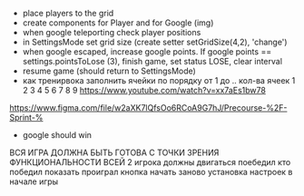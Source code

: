 - place players to the grid
- create components for Player and for Google (img)
- when google teleporting check player positions
- in SettingsMode set grid size (create setter setGridSize(4,2), 'change')
- when google escaped, increase google points. If google points == settings.pointsToLose (3), finish game, set status LOSE, clear interval
- resume game (should return to SettingsMode)
- как тренирвока заполнить ячейки по порядку от 1 до .. кол-ва ячеек
  1 2 3
  4 5 6
  7 8 9
  https://www.youtube.com/watch?v=xx7aEs1bw78

https://www.figma.com/file/w2aXK7lQfsOo6RCoA9G7hJ/Precourse-%2F-Sprint-%

- google should win

ВСЯ ИГРА ДОЛЖНА БЫТЬ ГОТОВА С ТОЧКИ ЗРЕНИЯ ФУНКЦИОНАЛЬНОСТИ ВСЕЙ
2 игрока должны двигаться
поебедил кто победил показать
проиграл
кнопка начать заново
установка настроек в начале игры
